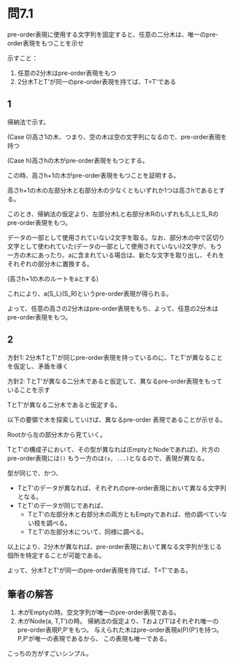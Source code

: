# 問7.1

pre-order表現に使用する文字列を固定すると、任意の二分木は、唯一のpre-order表現をもつことを示せ

示すこと：
1. 任意の2分木はpre-order表現をもつ
2. 2分木TとT'が同一のpre-order表現を持てば、T=T'である

## 1

帰納法で示す。

(Case 0)高さ1の木、つまり、空の木は空の文字列になるので、pre-order表現を持つ

(Case h)高さhの木がpre-order表現をもつとする。

この時、高さh+1の木がpre-order表現をもつことを証明する。

高さh+1の木の左部分木と右部分木の少なくともいずれか1つは高さhであるとする。

このとき、帰納法の仮定より、左部分木Lと右部分木RのいずれもS_LとS_Rのpre-order表現をもつ。

データの一部として使用されていない2文字を取る。なお、部分木の中で区切り文字として使われていた(データの一部として使用されていない)2文字が、もう一方の木にあったり、aに含まれている場合は、新たな文字を取り出し、それをそれぞれの部分木に置換する。

(高さh+1の木のルートをaとする)

これにより、a(S_L)(S_R)というpre-order表現が得られる。

よって、任意の高さの2分木はpre-order表現をもち、よって、任意の2分木はpre-order表現をもつ。

## 2

方針1: 2分木TとT'が同じpre-order表現を持っているのに、TとT'が異なることを仮定し、矛盾を導く

方針2: TとT'が異なる二分木であると仮定して、異なるpre-order表現をもっていることを示す

TとT'が異なる二分木であると仮定する。

以下の要領で木を探索していけば、異なるpre-order 表現であることが示せる。

Rootから左の部分木から見ていく。

TとT'の構成子において、その型が異なれば(EmptyとNodeであれば)、片方のpre-order表現には`()` もう一方のは`(x, ...)`となるので、表現が異なる。

型が同じで、かつ、
- TとT'のデータが異なれば、それぞれのpre-order表現において異なる文字列となる。
- TとT'のデータが同じであれば、
  - TとT'の左部分木と右部分木の両方ともEmptyであれば、他の調べていない枝を調べる。
  - TとT'の左部分木について、同様に調べる。

以上により、2分木が異なれば、pre-order表現において異なる文字列が生じる個所を特定することが可能である。

よって、分木TとT'が同一のpre-order表現を持てば、T=T'である。

## 筆者の解答

1. 木がEmptyの時。空文字列が唯一のpre-order表現である。
2. 木がNode(a, T,T′)の時。 帰納法の仮定より、TおよびT′はそれぞれ唯一のpre-order表現P,P′をもつ。 
与えられた木はpre-order表現a(P)(P′)を持つ。
P,P′が唯一の表現であるから、 この表現も唯一である。

こっちの方がすごいシンプル。
